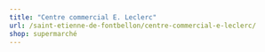 ```yaml
---
title: "Centre commercial E. Leclerc"
url: /saint-etienne-de-fontbellon/centre-commercial-e-leclerc/
shop: supermarché
---
```

